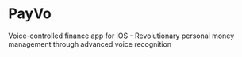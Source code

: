 # PayVo
Voice-controlled finance app for iOS - Revolutionary personal money management through advanced voice recognition
